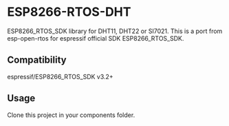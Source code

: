 # ESP8266-RTOS-DHT

ESP8266_RTOS_SDK library for DHT11, DHT22 or SI7021.
This is a port from esp-open-rtos for espressif official SDK ESP8266_RTOS_SDK.

## Compatibility

espressif/ESP8266_RTOS_SDK v3.2+

## Usage

Clone this project in your components folder.